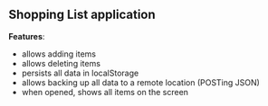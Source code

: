 Shopping List application
---

**Features**:

* allows adding items
* allows deleting items
* persists all data in localStorage
* allows backing up all data to a remote location (POSTing JSON)
* when opened, shows all items on the screen
